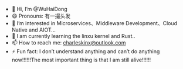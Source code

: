 - 👋 Hi, I’m @WuHaiDong
- 😄 Pronouns: 有一撮头发
- 👀 I’m interested in Microservices、Middleware Development、Cloud Native and AIOT...
- 🌱 I am currently learning the linxu kernel and Rust..
- 📫 How to reach me: charleskinx@outlook.com
- ⚡ Fun fact: I don’t understand anything and can’t do anything now!!!!!!The most important thing is that I am still alive!!!!!!

<!---
WuHDong/WuHDong is a ✨ special ✨ repository because its `README.md` (this file) appears on your GitHub profile.
You can click the Preview link to take a look at your changes.
--->
